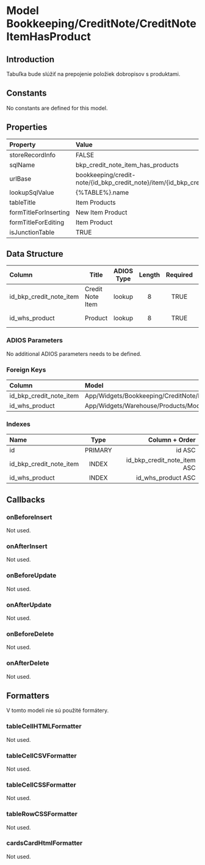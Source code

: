 # Model Bookkeeping/CreditNote/CreditNoteItemHasProduct

## Introduction

Tabuľka bude slúžiť na prepojenie položiek dobropisov s produktami.

## Constants

No constants are defined for this model.

## Properties

| Property              | Value                                                                               |
| :-------------------- | :---------------------------------------------------------------------------------- |
| storeRecordInfo       | FALSE                                                                               |
| sqlName               | bkp_credit_note_item_has_products                                                   |
| urlBase               | bookkeeping/credit-note/{id_bkp_credit_note}/item/{id_bkp_credit_note_item}/product |
| lookupSqlValue        | {%TABLE%}.name                                                                      |
| tableTitle            | Item Products                                                                       |
| formTitleForInserting | New Item Product                                                                    |
| formTitleForEditing   | Item Product                                                                        |
| isJunctionTable          | TRUE                                                                                |

## Data Structure

| Column                  | Title            | ADIOS Type | Length | Required | Notes                                      |
| :---------------------- | ---------------- | :--------: | :----: | :------: | :----------------------------------------- |
| id_bkp_credit_note_item | Credit Note Item |   lookup   |   8    |   TRUE   | ID položky dobropisu                       |
| id_whs_product          | Product          |   lookup   |   8    |   TRUE   | ID produktu                                |

### ADIOS Parameters

No additional ADIOS parameters needs to be defined.

### Foreign Keys

| Column                  | Model                                                    | Relation | OnUpdate | OnDelete |
| :---------------------- | :------------------------------------------------------- | :------: | -------- | -------- |
| id_bkp_credit_note_item | App/Widgets/Bookkeeping/CreditNote/Models/CreditNoteItem |   1:N    | Cascade  | Cascade  |
| id_whs_product          | App/Widgets/Warehouse/Products/Models/Product            |   1:N    | Cascade  | Restrict |

### Indexes

| Name                    |  Type   |              Column + Order |
| :---------------------- | :-----: | --------------------------: |
| id                      | PRIMARY |                      id ASC |
| id_bkp_credit_note_item |  INDEX  | id_bkp_credit_note_item ASC |
| id_whs_product          |  INDEX  |          id_whs_product ASC |

## Callbacks

### onBeforeInsert

Not used.

### onAfterInsert

Not used.

### onBeforeUpdate

Not used.

### onAfterUpdate

Not used.

### onBeforeDelete

Not used.

### onAfterDelete

Not used.

## Formatters

V tomto modeli nie sú použité formátery.

### tableCellHTMLFormatter

Not used.

### tableCellCSVFormatter

Not used.

### tableCellCSSFormatter

Not used.

### tableRowCSSFormatter

Not used.

### cardsCardHtmlFormatter

Not used.
